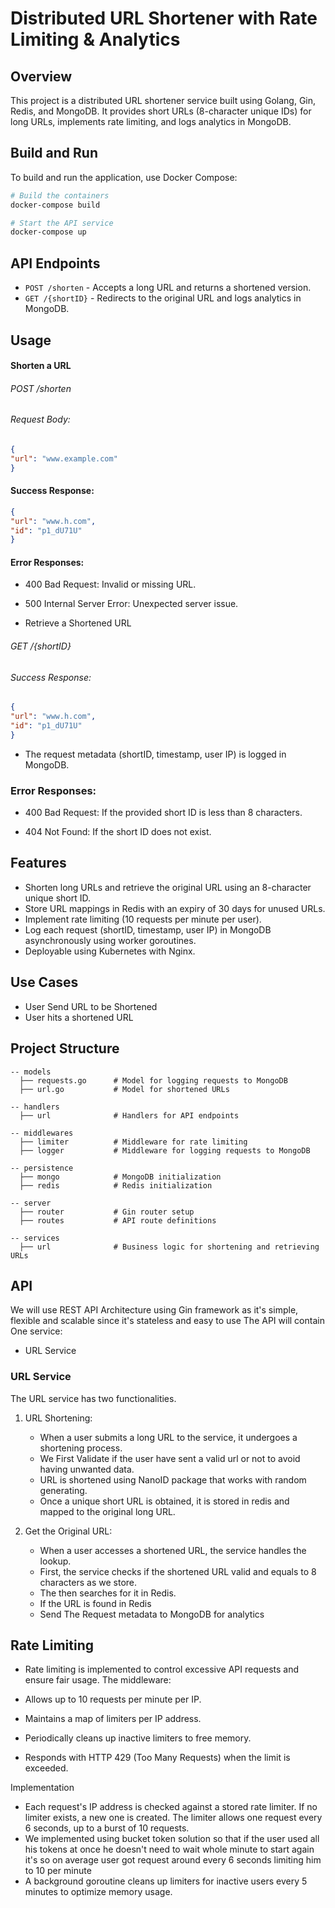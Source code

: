 # Distributed URL Shortener with Rate Limiting & Analytics

## Overview
This project is a distributed URL shortener service built using Golang, Gin, Redis, and MongoDB. It provides short URLs (8-character unique IDs) for long URLs, implements rate limiting, and logs analytics in MongoDB.

## Build and Run
To build and run the application, use Docker Compose:
```sh
# Build the containers
docker-compose build

# Start the API service
docker-compose up
```


## API Endpoints
- `POST /shorten` - Accepts a long URL and returns a shortened version.
- `GET /{shortID}` - Redirects to the original URL and logs analytics in MongoDB.

## Usage
#### Shorten a URL

###### POST /shorten

###### Request Body:
```json
{
"url": "www.example.com"
}
```

#### Success Response:
```json
{
"url": "www.h.com",
"id": "p1_dU71U"
}
```
#### Error Responses:

- 400 Bad Request: Invalid or missing URL.

- 500 Internal Server Error: Unexpected server issue.

- Retrieve a Shortened URL

###### GET /{shortID}

###### Success Response:
```json
{
"url": "www.h.com",
"id": "p1_dU71U"
}
```

- The request metadata (shortID, timestamp, user IP) is logged in MongoDB.

### Error Responses:

- 400 Bad Request: If the provided short ID is less than 8 characters.

- 404 Not Found: If the short ID does not exist.


## Features
- Shorten long URLs and retrieve the original URL using an 8-character unique short ID.
- Store URL mappings in Redis with an expiry of 30 days for unused URLs.
- Implement rate limiting (10 requests per minute per user).
- Log each request (shortID, timestamp, user IP) in MongoDB asynchronously using worker goroutines.
- Deployable using Kubernetes with Nginx.

## Use Cases
- User Send URL to be Shortened
- User hits a shortened URL


## Project Structure
```
-- models
  ├── requests.go      # Model for logging requests to MongoDB
  ├── url.go           # Model for shortened URLs

-- handlers
  ├── url              # Handlers for API endpoints

-- middlewares
  ├── limiter          # Middleware for rate limiting
  ├── logger           # Middleware for logging requests to MongoDB

-- persistence
  ├── mongo            # MongoDB initialization
  ├── redis            # Redis initialization

-- server
  ├── router           # Gin router setup
  ├── routes           # API route definitions

-- services
  ├── url              # Business logic for shortening and retrieving URLs
```

## API
We will use REST API Architecture using Gin framework as it's simple, flexible and scalable since it's stateless and easy to use
The API will contain One service:
- URL Service

### URL Service
The URL service has two functionalities.
1. URL Shortening:
    - When a user submits a long URL to the service, it undergoes a shortening process.
    - We First Validate if the user have sent a valid url or not to avoid having unwanted data.
    - URL is shortened using NanoID package that works with random generating.
    - Once a unique short URL is obtained, it is stored in redis and mapped to the original long URL.

2. Get the Original URL:

    - When a user accesses a shortened URL, the service handles the lookup.
    - First, the service checks if the shortened URL valid and equals to 8 characters as we store.
    - The then searches for it in Redis.
    - If the URL is found in Redis
    - Send The Request metadata to MongoDB for analytics

## Rate Limiting

- Rate limiting is implemented to control excessive API requests and ensure fair usage. The middleware:

- Allows up to 10 requests per minute per IP.

- Maintains a map of limiters per IP address.

- Periodically cleans up inactive limiters to free memory.

- Responds with HTTP 429 (Too Many Requests) when the limit is exceeded.

Implementation

- Each request's IP address is checked against a stored rate limiter. If no limiter exists, a new one is created. The limiter allows one request every 6 seconds, up to a burst of 10 requests.
- We implemented using bucket token solution so that if the user used all his tokens at once he doesn't need to wait whole minute to start again it's so on average user got request around every 6 seconds limiting him to 10 per minute
- A background goroutine cleans up limiters for inactive users every 5 minutes to optimize memory usage.




